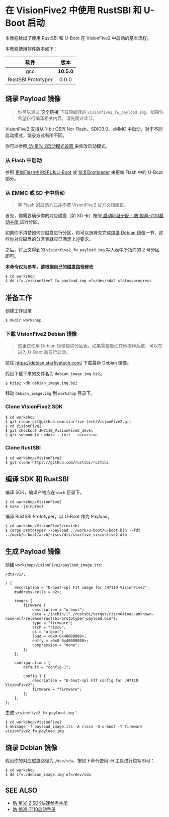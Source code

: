 # 在 VisionFive2 中使用 RustSBI 和 U-Boot 启动

本教程给出了使用 RustSBI 和 U-Boot 在 VisionFive2 中启动的基本流程。

本教程使用软件版本如下：

|         软件          |  版本   |
| :-------------------: | :-----: |
|          gcc          | **10.5.0**  |
|  RustSBI Prototyper   |  0.0.0  |

## 烧录 Payload 镜像

> 你可以通过[ 这个链接 ](https://github.com/rustsbi/rustsbi/releases/download/v0.0.0-oscomp-2020/rustsbi_visionfive2_fw_payload.img)下载预编译的 `visionfive2_fw_payload.img`。如果你希望自行编译相关内容，请先跳过此节。

VisionFive2 支持从 1-bit QSPI Nor Flash、SDIO3.0、eMMC 中启动，对于不同启动模式，烧录方式有所不同。

你可以参照[ 昉·星光 2启动模式设置 ](https://doc.rvspace.org/VisionFive2/SDK_Quick_Start_Guide/VisionFive2_SDK_QSG/boot_mode_settings.html)来修改启动模式。

### 从 Flash 中启动

参照 [更新Flash中的SPL和U-Boot](https://doc.rvspace.org/VisionFive2/SDK_Quick_Start_Guide/VisionFive2_SDK_QSG/updating_spl_and_u_boot%20-%20vf2.html) 或 [恢复Bootloader](https://doc.rvspace.org/VisionFive2/SDK_Quick_Start_Guide/VisionFive2_SDK_QSG/recovering_bootloader%20-%20vf2.html) 来更新 Flash 中的 U-Boot 部分。

### 从 EMMC 或 SD 卡中启动

> 非 Flash 的启动方式并不被 VisionFive2 官方文档建议。

首先，你需要确保你的对应磁盘（如 SD 卡）按照[ 启动地址分配 -  昉·惊鸿-7110启动手册 ](https://doc.rvspace.org/VisionFive2/Developing_and_Porting_Guide/JH7110_Boot_UG/JH7110_SDK/boot_address_allocation.html)进行分区。

如果你不清楚如何对磁盘进行分区，你可以选择先完成[烧录 Debian 镜像](#烧录-debian-镜像)一节，这样你对应磁盘的分区表就应已满足上述要求。

之后，将上文得到的 `visionfive2_fw_payload.img` 写入表中所指向的 2 号分区即可。

**本命令仅为参考，请根据自己的磁盘路径修改**
```shell
$ cd workshop
$ dd if=./visionfive2_fw_payload.img of=/dev/sda2 status=progress
```


## 准备工作

创建工作目录

``` shell
$ mkdir workshop
```

### 下载 VisionFive2 Debian 镜像

> 这里仅使用 Debian 镜像提供分区表。如果需要启动其他操作系统，可以在进入 U-Boot 后自行启动。

前往 <https://debian.starfivetech.com/> 下载最新 Debian 镜像。

假设下载下来的文件名为 `debian_image.img.bz2`。

```shell
$ bzip2 -dk debian_image.img.bz2
```

移动 `debian_image.img` 到 `workshop` 目录下。

### Clone VisionFive2 SDK

```shell
$ cd workshop
$ git clone git@github.com:starfive-tech/VisionFive2.git
$ cd VisionFive2
$ git checkout JH7110_VisionFive2_devel
$ git submodule update --init --recursive
```

### Clone RustSBI

```shell
$ cd workshop/VisionFive2
$ git clone https://github.com/rustsbi/rustsbi
```

## 编译 SDK 和 RustSBI

编译 SDK，编译产物应在 `work` 目录下。

``` shell
$ cd workshop/VisionFive2
$ make -j$(nproc)
```


编译 RustSBI Prototyper，以 U-Boot 作为 Payload。

``` shell
$ cd workshop/VisionFive2/rustsbi
$ cargo prototyper --payload ../work/u-boot/u-boot.bin --fdt ../work/u-boot/arch/riscv/dts/starfive_visionfive2.dtb
```

## 生成 Payload 镜像

创建 `workshop/VisionFive2/payload_image.its`:

```plain
/dts-v1/;

/ {
	description = "U-boot-spl FIT image for JH7110 VisionFive2";
	#address-cells = <2>;

	images {
		firmware {
			description = "u-boot";
			data = /incbin/("./rustsbi/target/riscv64imac-unknown-none-elf/release/rustsbi-prototyper-payload.bin");
			type = "firmware";
			arch = "riscv";
			os = "u-boot";
			load = <0x0 0x40000000>;
			entry = <0x0 0x40000000>;
			compression = "none";
		};
	};

	configurations {
		default = "config-1";

		config-1 {
			description = "U-boot-spl FIT config for JH7110 VisionFive2";
			firmware = "firmware";
		};
	};
};
```

生成 `visionfive2_fw_payload.img`：
```shell
$ cd workshop/VisionFive2
$ mkimage -f payload_image.its -A riscv -O u-boot -T firmware visionfive2_fw_payload.img
```

## 烧录 Debian 镜像

假设你的对应磁盘路径为 `/dev/sda`，按如下命令使用 `dd` 工具进行烧写即可：

```shell
$ cd workshop
$ dd if=./debian_image.img of=/dev/sda
```

## SEE ALSO

- [昉·星光 2 SDK快速参考手册](https://doc.rvspace.org/VisionFive2/SDK_Quick_Start_Guide/index.html)
- [昉·惊鸿-7110启动手册](https://doc.rvspace.org/VisionFive2/Developing_and_Porting_Guide/JH7110_Boot_UG/)
